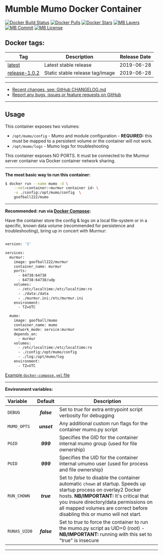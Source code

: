 # Mumble Mumo Docker Container

[![Docker Build Status](https://img.shields.io/docker/cloud/build/goofball222/mumo.svg)](https://hub.docker.com/r/goofball222/mumo/) [![Docker Pulls](https://img.shields.io/docker/pulls/goofball222/mumo.svg)](https://hub.docker.com/r/goofball222/mumo/) [![Docker Stars](https://img.shields.io/docker/stars/goofball222/mumo.svg)](https://hub.docker.com/r/goofball222/mumo/) [![MB Layers](https://images.microbadger.com/badges/image/goofball222/mumo.svg)](https://microbadger.com/images/goofball222/mumo) [![MB Commit](https://images.microbadger.com/badges/commit/goofball222/mumo.svg)](https://microbadger.com/images/goofball222/mumo) [![MB License](https://images.microbadger.com/badges/license/goofball222/mumo.svg)](https://microbadger.com/images/goofball222/mumo)

## Docker tags:
| Tag | Description | Release Date |
| --- | --- | :---: |
| [latest](https://github.com/goofball222/mumo/blob/master/stable/Dockerfile) | Latest stable release | 2019-06-28 |
| [release-1.0.2](https://github.com/goofball222/mumo/releases/tag/1.0.1) | Static stable release tag/image | 2019-06-28 |

---

* [Recent changes, see: GitHub CHANGELOG.md](https://github.com/goofball222/mumo/blob/master/CHANGELOG.md)
* [Report any bugs, issues or feature requests on GitHub](https://github.com/goofball222/mumo/issues)

---

## Usage

This container exposes two volumes:
* `/opt/mumo/config` - Mumo and module configuration - **REQUIRED:** this must be mapped to a persistent volume or the container will not work.
* `/opt/mumo/logs` - Mumo logs for troubleshooting


This container exposes NO PORTS. It must be connected to the Murmur server container via Docker container network sharing.

---

**The most basic way to run this container:**

```bash
$ docker run --name mumo -d \
    --net=container:<murmur container id> \
    -v ./config:/opt/mumo/config  \
    goofball222/mumo
```  
---

**Recommended: run via [Docker Compose](https://docs.docker.com/compose/):**

Have the container store the config & logs on a local file-system or in a specific, known data volume (recommended for persistence and troubleshooting), bring up in concert with Murmur:

```bash

version: '3'

services:
  murmur:
    image: goofball222/murmur
    container_name: murmur
    ports:
      - 64738:64738
      - 64738:64738/udp
    volumes:
      - /etc/localtime:/etc/localtime:ro
      - ./data:/data
      - ./murmur.ini:/etc/murmur.ini
    environment:
      - TZ=UTC

  mumo:
    image: goofball/mumo
    container_name: mumo
    network_mode: service:murmur
    depends_on:
      - murmur
    volumes:
      - /etc/localtime:/etc/localtime:ro
      - ./config:/opt/mumo/config
      - ./log:/opt/mumo/log
    environment:
      - TZ=UTC

```

[Example `docker-compose.yml` file](https://raw.githubusercontent.com/goofball222/mumo/master/examples/docker-compose.yml)

---

**Environment variables:**

| Variable | Default | Description |
| :--- | :---: | --- |
| `DEBUG` | ***false*** | Set to *true* for extra entrypoint script verbosity for debugging |
| `MUMO_OPTS` | ***unset*** | Any additional custom run flags for the container mumo.py script |
| `PGID` | ***999*** | Specifies the GID for the container internal mumo group (used for file ownership) |
| `PUID` | ***999*** | Specifies the UID for the container internal umumo user (used for process and file ownership) |
| `RUN_CHOWN` | ***true*** | Set to *false* to disable the container automatic `chown` at startup. Speeds up startup process on overlay2 Docker hosts. **NB/IMPORTANT:** It's critical that you insure directory/data permissions on all mapped volumes are correct before disabling this or mumo will not start. |
| `RUNAS_UID0` | ***false*** | Set to *true* to force the container to run the mumo.py script as UID=0 (root) - **NB/IMPORTANT:** running with this set to "true" is insecure |

---

[//]: # (Licensed under the Apache 2.0 license)
[//]: # (Copyright 2018 The Goofball - goofball222@gmail.com)
